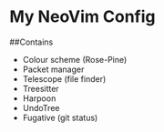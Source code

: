 # My NeoVim Config

##Contains
- Colour scheme (Rose-Pine)
- Packet manager 
- Telescope (file finder)
- Treesitter
- Harpoon
- UndoTree
- Fugative (git status)
